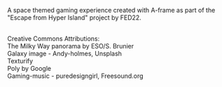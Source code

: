 
A space themed gaming experience created with A-frame as part of the "Escape from Hyper Island" project by FED22.<br/><br/>

Creative Commons Attributions:<br/>
The Milky Way panorama by ESO/S. Brunier<br/>
Galaxy image - Andy-holmes, Unsplash<br/>
Texturify<br/>
Poly by Google<br/>
Gaming-music - puredesigngirl, Freesound.org